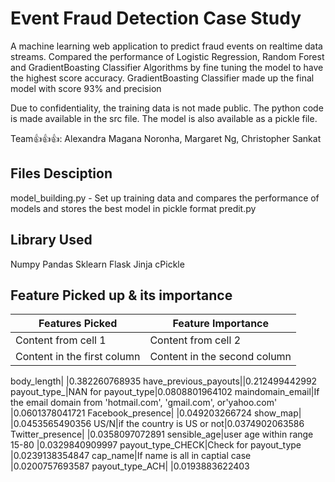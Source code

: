 # Event Fraud Detection Case Study

A machine learning web application to predict fraud events on realtime data streams. Compared the performance of Logistic Regression, Random Forest and GradientBoasting Classifier Algorithms by fine tuning the model to have the highest score accuracy. GradientBoasting Classifier made up the final model with score 93% and precision 

Due to confidentiality, the training data is not made public. The python code is made available in the src file. The model is also available as a pickle file.

Team:+1::+1::+1:: Alexandra Magana Noronha, Margaret Ng, Christopher Sankat

## Files Desciption
model_building.py - Set up training data and compares the performance of models and stores the best model in pickle format
predit.py


## Library Used
Numpy
Pandas
Sklearn
Flask
Jinja
cPickle


## Feature Picked up & its importance

Features Picked | Feature Importance
------------ | -------------
Content from cell 1 | Content from cell 2
Content in the first column | Content in the second column





body_length|                  |0.382260768935
have_previous_payouts||0.212499442992
payout_type_|NAN for payout_type|0.0808801964102
maindomain_email|If the email domain from 'hotmail.com', 'gmail.com', or'yahoo.com'            |0.0601378041721
Facebook_presence|            |0.049203266724
show_map|                     |0.0453565490356
US/N|if the country is US or not|0.0374902063586
Twitter_presence|             |0.0358097072891
sensible_age|user age within range 15-80                 |0.0329840909997
payout_type_CHECK|Check for payout_type             |0.0239138354847
cap_name|If name is all in captial case                     |0.0200757693587
payout_type_ACH|              |0.0193883622403

